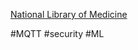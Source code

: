 [National Library of Medicine](https://pmc.ncbi.nlm.nih.gov/articles/PMC10935133/)

#MQTT #security #ML 

